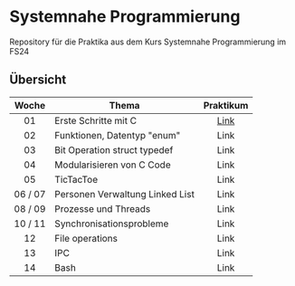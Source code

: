 # Systemnahe Programmierung

Repository für die Praktika aus dem Kurs Systemnahe Programmierung im FS24 

## Übersicht

| Woche | Thema | Praktikum |
|:-----:|-------|:---------:|
| 01 | Erste Schritte mit C | [Link](https://github.com/zaw4rud0/snp-praktika/tree/main/P01_Erste_Schritte_mit_C) |
| 02 | Funktionen, Datentyp "enum" | Link |
| 03 | Bit Operation struct typedef | Link |
| 04 | Modularisieren von C Code | Link |
| 05 | TicTacToe | Link |
| 06 / 07 | Personen Verwaltung Linked List | Link |
| 08 / 09 | Prozesse und Threads | Link |
| 10 / 11 | Synchronisationsprobleme | Link |
| 12 | File operations | Link |
| 13 | IPC | Link |
| 14 | Bash | Link |